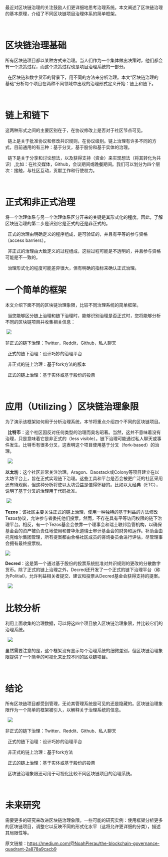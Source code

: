 
最近对区块链治理的关注鼓励人们更详细地思考治理系统。本文阐述了区块链治理的基本原理，介绍了不同区块链项目治理体系的简单框架。  

 
# 区块链治理基础   

所有区块链项目都以某种方式来治理。当人们作为一个集体做出决策时，他们都会有一个决策过程，而这个决策过程也是项目治理系统的一部分。  

 
在区块链和数字货币的背景下，用不同的方法来分析治理。本文“区块链治理的基础”分析每个项目在两种不同领域中出现的治理形式定义开始：链上和链下。  

 
# 链上和链下  

这两种形式之间的主要区别在于，在协议修改上是否对于社区节点可见。  

 
链上是关于批准协议和修改共识规则，在协议级别。链上治理有许多不同的方式，目前通用的有三种：基于分叉，基于股份和基于实体的治理。  

 
链下是关于分享和讨论想法，以及获得支持（资金）来实现想法（将其转化为共识）,比如：在社交媒体，Github，会议期间或晚餐期间。我们可以划分为四个层次：接触，与社区互动，贡献工作和行使权力。  

 
# 正式和非正式治理  

将一个治理体系与另一个治理体系区分开来的关键是其形式化的程度。因此，了解区块链治理的第二步是识别它是正式的还是非正式的。  

 
正式的治理由明确定义的程序组成，是可验证的，并且有平等的参与资格（access barriers）。  

 
非正式的治理由大致定义的过程组成，这些过程可能是不透明的，并且参与资格可能是不一致的。  

 
治理形式化的程度可能差异很大，但有明确的指标来确认正式治理。  


# 一个简单的框架  

本文介绍下面不同的区块链治理象限，比较不同治理系统的简单框架。  

 
当您能够区分链上治理和链下治理时，能够识别治理是否正式时，您将能够分析不同的区块链项目并收集相关信息：   

 ![](https://wx1.sinaimg.cn/mw690/bc691b2cgy1g3ygzix5sfj20e30b2jse.jpg)  

非正式的链下治理：Twitter，Reddit，Github，私人聊天  

 
正式的链下治理：设计巧妙的治理平台  

 
非正式的链上治理：基于fork方法的版本  

 
正式的链上治理：基于实体或基于股份的投票  

 
# 应用（Utilizing ）区块链治理象限  

为了演示该框架如何用于分析治理系统，本节将重点介绍四个不同的区块链项目。   

 
**比特币**：这个社区因反对任何类型的治理而臭名昭著。当然，这并不意味着没有治理，只是意味着它是非正式的（less visible）。链下治理可能通过私人聊天或事件发生。比特币有很多分叉，这表明这个项目使用基于分叉（fork-based）的治理。  

  ![](https://wx1.sinaimg.cn/mw690/bc691b2cgy1g3ygzix5sfj20e30b2jse.jpg)  

**以太坊**：这个社区非常关注治理。Aragon、Daostack或Colony等项目建立在以太坊平台上，旨在正式实现链下治理。这些工具和平台是否会被更广泛的社区采用还有待观察，但这种分析将使以太坊受益是值得怀疑的。比如以太经典（ETC），说明了基于分叉的治理用于代码批准。  

 ![](https://wx4.sinaimg.cn/mw690/bc691b2cgy1g3ygzilecsj20dz0bzabp.jpg)


**Tezos**：该社区主要关注正式的链上治理，使用一种独特的基于利益的方法修改Tezos协议，允许参与者委托他们投票。然而，不存在具有平等访问权限的链下治理平台。相反，有一个Tezos基金会依靠一个理事会和瑞士联邦监管机构，以确保基金会的资产被负责任地使用和普华永道瑞士审计基金会的财务和运作。补助金由托克维尔集团管理，所有提案都由合格社区成员的咨询委员会进行评估，尽管理事会拥有最终投票权。  

![](https://wx4.sinaimg.cn/mw690/bc691b2cgy1g3ygzilkxej20e40bowg4.jpg)

**Decred**：这是第一个通过基于股份的投票系统批准对共识规则的更改的分散数字货币。除了正式的链上治理之外，Decred还开发了一个正式的链下治理平台（称为PolitiaI)，允许利益相关者提交、建议和投票从Decred基金会获得支持的提案。  

  ![](https://wx2.sinaimg.cn/mw690/bc691b2cgy1g3ygzixp9gj20dz0c2dh2.jpg)

# 比较分析  

利用上面收集的治理数据，可以将这四个项目放入区块链治理象限，并比较它们的治理系统。   

  ![](https://wx2.sinaimg.cn/mw690/bc691b2cgy1g3ygziojzqj20dy09ytbh.jpg)   

虽然需要注意的是，这个框架没有显示每个治理系统的细微差别，但区块链治理象限提供了一个简单的可视化来比较不同的区块链项目。  

 
# 结论  

所有区块链项目都受到管理，无论其管理系统是可见的还是隐藏的。区块链治理象限作为一个简单的框架被引入，以解释关于治理系统的信息。   

  ![](https://wx2.sinaimg.cn/mw690/bc691b2cgy1g3ygzivccjj20dy0800t8.jpg)  

非正式的链下治理：Twitter、Reddit、Github、私人聊天   

 
正式的链下治理：设计巧妙的治理平台  

 
非正式的链上治理：基于fork方法  

 
正式的链上治理：基于实体或基于股份的投票  

 
区块链治理象限还可用于可视化比较不同区块链项目的治理系统。  

 
# 未来研究  

需要更多的研究来改进区块链治理象限。一些可能的研究实例：使用框架分析更多的区块链项目，调整它以反映不同的形式化水平（这将允许更详细的分类），描述其局限性等。  


原文链接：https://medium.com/@NoahPierau/the-blockchain-governance-quadrant-2a878a9cacb9

